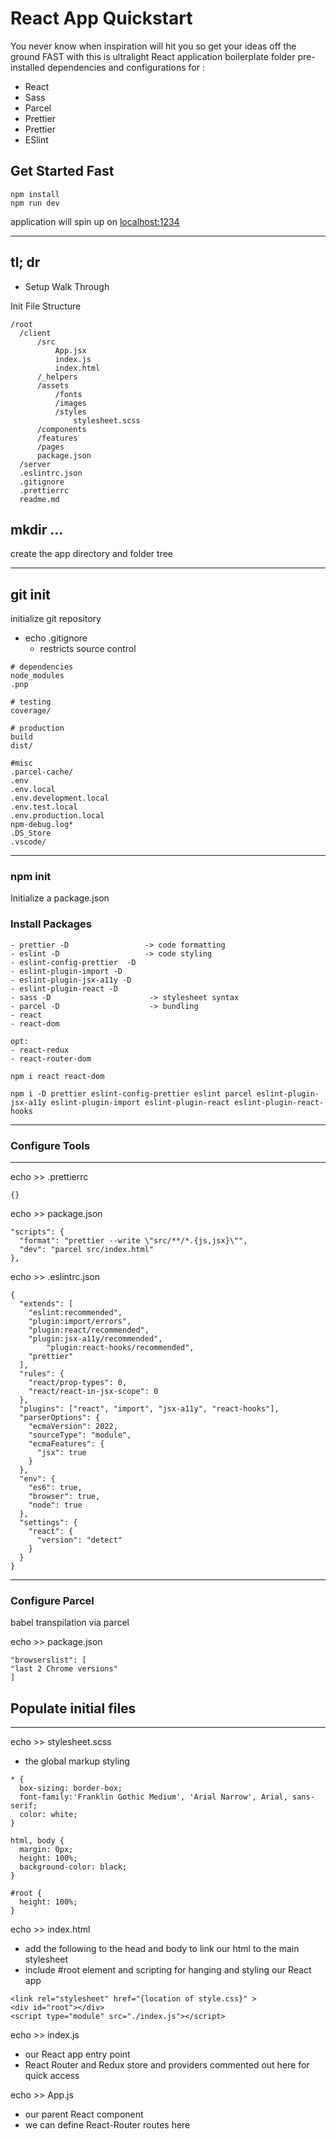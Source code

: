 # React App Quickstart

You never know when inspiration will hit you so get your ideas off the ground FAST with this is ultralight React application boilerplate folder pre-installed dependencies and configurations for :

- React
- Sass
- Parcel
- Prettier 
- Prettier
- ESlint

## Get Started Fast
```
npm install
npm run dev
```

application will spin up on [localhost:1234](http://localhost:1234)



<hr>

## tl; dr 
- Setup Walk Through

Init File Structure
~~~
/root
  /client
      /src
          App.jsx
          index.js
          index.html
      /_helpers
      /assets
          /fonts
          /images
          /styles
              stylesheet.scss
      /components
      /features
      /pages
      package.json
  /server
  .eslintrc.json
  .gitignore
  .prettierrc
  readme.md
~~~



## mkdir ...
create the app directory and folder tree

<hr>

## git init 
initialize git repository


- echo .gitignore
  - restricts source control
```
# dependencies
node_modules
.pnp

# testing
coverage/

# production
build
dist/

#misc
.parcel-cache/
.env
.env.local
.env.development.local
.env.test.local
.env.production.local
npm-debug.log*
.DS_Store
.vscode/
```

<hr>

### npm init
Initialize a package.json

### Install Packages
	- prettier -D                 -> code formatting
	- eslint -D                   -> code styling
	- eslint-config-prettier  -D
	- eslint-plugin-import -D
	- eslint-plugin-jsx-a11y -D
	- eslint-plugin-react -D
	- sass -D                      -> stylesheet syntax 
	- parcel -D                    -> bundling 
	- react
	- react-dom
	
	opt:
	- react-redux
	- react-router-dom

	
	
``` 
npm i react react-dom

npm i -D prettier eslint-config-prettier eslint parcel eslint-plugin-jsx-a11y eslint-plugin-import eslint-plugin-react eslint-plugin-react-hooks

```

<hr>

### Configure Tools
<hr>


echo >> .prettierrc
```
{}
```

echo >> package.json
```
"scripts": {
  "format": "prettier --write \"src/**/*.{js,jsx}\"",
  "dev": "parcel src/index.html"
},
```

echo >> .eslintrc.json
```
{
  "extends": [
    "eslint:recommended",
    "plugin:import/errors",
    "plugin:react/recommended",
    "plugin:jsx-a11y/recommended",
		"plugin:react-hooks/recommended",
    "prettier"
  ],
  "rules": {
    "react/prop-types": 0,
    "react/react-in-jsx-scope": 0
  },
  "plugins": ["react", "import", "jsx-a11y", "react-hooks"],
  "parserOptions": {
    "ecmaVersion": 2022,
    "sourceType": "module",
    "ecmaFeatures": {
      "jsx": true
    }
  },
  "env": {
    "es6": true,
    "browser": true,
    "node": true
  },
  "settings": {
    "react": {
      "version": "detect"
    }
  }
}
```

<hr>

### Configure Parcel

babel transpilation via parcel

echo >> package.json
```
"browserslist": [
"last 2 Chrome versions"
]
```

## Populate initial files
<hr>

echo >> stylesheet.scss
- the global markup styling

```
* {
  box-sizing: border-box;
  font-family:'Franklin Gothic Medium', 'Arial Narrow', Arial, sans-serif;
  color: white;
}

html, body {
  margin: 0px;
  height: 100%;
  background-color: black;
}

#root {
  height: 100%;
}
```

echo >> index.html
- add the following to the head and body to link our html to the main stylesheet 
- include #root element and scripting for hanging and styling our React app
```
<link rel="stylesheet" href="{location of style.css}" >
<div id="root"></div>
<script type="module" src="./index.js"></script>
```
	
echo >> index.js
- our React app entry point
- React Router and Redux store and providers commented out here for quick access

echo >> App.js
-	our parent React component
-	we can define React-Router routes here

